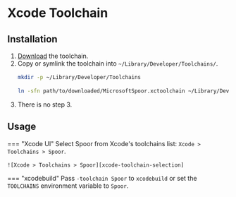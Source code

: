 # Xcode Toolchain

## Installation

1. [Download][github-releases] the toolchain.
2. Copy or symlink the toolchain into `~/Library/Developer/Toolchains/`.
   ```bash
   mkdir -p ~/Library/Developer/Toolchains
   ```
   ```bash
   ln -sfn path/to/downloaded/MicrosoftSpoor.xctoolchain ~/Library/Developer/Toolchains/MicrosoftSpoor.xctoolchain
   ```
3. There is no step 3.

## Usage

=== "Xcode UI"
    Select Spoor from Xcode's toolchains list: `Xcode > Toolchains > Spoor`.

    ![Xcode > Toolchains > Spoor][xcode-toolchain-selection]
=== "xcodebuild"
    Pass `-toolchain Spoor` to `xcodebuild` or set the `TOOLCHAINS` environment
    variable to `Spoor`.

[github-releases]: https://github.com/microsoft/spoor/releases
[xcode-toolchain-selection]: xcode-toolchain-selection.png
